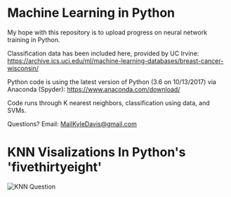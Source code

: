 # Machine Learning in Python
My hope with this repository is to upload progress on neural network training in Python. 

Classification data has been included here, provided by UC Irvine:
https://archive.ics.uci.edu/ml/machine-learning-databases/breast-cancer-wisconsin/

Python code is using the latest version of Python (3.6 on 10/13/2017) via Anaconda (Spyder):
https://www.anaconda.com/download/

Code runs through K nearest neighbors, classification using data, and SVMs.

Questions?
Email: MailKyleDavis@gmail.com

# KNN Visalizations In Python's 'fivethirtyeight'

![KNN Question](https://github.com/KyleDavisGithub/Machine-Learning-py/blob/master/KNNQuestion.png)

